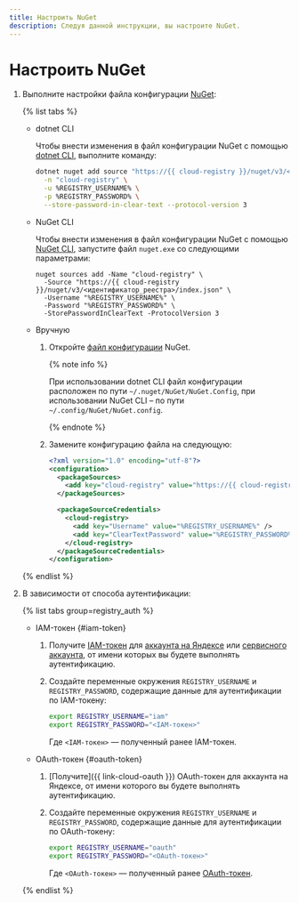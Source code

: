 ```yaml
---
title: Настроить NuGet
description: Следуя данной инструкции, вы настроите NuGet.
---
```


# Настроить NuGet

1. Выполните настройки файла конфигурации [NuGet](../../concepts/art-nuget.md):

    {% list tabs %}

    - dotnet CLI

      Чтобы внести изменения в файл конфигурации NuGet с помощью [dotnet CLI](https://learn.microsoft.com/ru-ru/nuget/reference/dotnet-commands), выполните команду:

      ```bash
      dotnet nuget add source "https://{{ cloud-registry }}/nuget/v3/<идентификатор_реестра>/index.json" \
        -n "cloud-registry" \
        -u %REGISTRY_USERNAME% \
        -p %REGISTRY_PASSWORD% \
        --store-password-in-clear-text --protocol-version 3
      ```

    - NuGet CLI

      Чтобы внести изменения в файл конфигурации NuGet с помощью [NuGet CLI](https://learn.microsoft.com/ru-ru/nuget/reference/nuget-exe-cli-reference), запустите файл `nuget.exe` со следующими параметрами:

      ```
      nuget sources add -Name "cloud-registry" \
        -Source "https://{{ cloud-registry }}/nuget/v3/<идентификатор_реестра>/index.json" \
        -Username "%REGISTRY_USERNAME%" \
        -Password "%REGISTRY_PASSWORD%" \
        -StorePasswordInClearText -ProtocolVersion 3
      ```

    - Вручную

      1. Откройте [файл конфигурации](https://learn.microsoft.com/en-us/nuget/consume-packages/configuring-nuget-behavior#config-file-locations-and-uses) NuGet.

          {% note info %}

          При использовании dotnet CLI файл конфигурации расположен по пути `~/.nuget/NuGet/NuGet.Config`, при использовании NuGet CLI – по пути `~/.config/NuGet/NuGet.config`.

          {% endnote %}
      1. Замените конфигурацию файла на следующую:

          ```xml
          <?xml version="1.0" encoding="utf-8"?>
          <configuration>
            <packageSources>
              <add key="cloud-registry" value="https://{{ cloud-registry }}/nuget/v3/<идентификатор_реестра>/index.json" protocolVersion="3" />
            </packageSources>

            <packageSourceCredentials>
              <cloud-registry>
                <add key="Username" value="%REGISTRY_USERNAME%" />
                <add key="ClearTextPassword" value="%REGISTRY_PASSWORD%" />
              </cloud-registry>
            </packageSourceCredentials>
          </configuration>
          ```

    {% endlist %}

1. В зависимости от способа аутентификации:

    {% list tabs group=registry_auth %}

    - IAM-токен {#iam-token}

      1. Получите [IAM-токен](../../../iam/concepts/authorization/iam-token.md) для [аккаунта на Яндексе](../../../iam/operations/iam-token/create.md) или [сервисного аккаунта](../../../iam/operations/iam-token/create-for-sa.md), от имени которых вы будете выполнять аутентификацию.
      1. Создайте переменные окружения `REGISTRY_USERNAME` и `REGISTRY_PASSWORD`, содержащие данные для аутентификации по IAM-токену:

          ```bash
          export REGISTRY_USERNAME="iam"
          export REGISTRY_PASSWORD="<IAM-токен>"
          ```

          Где `<IAM-токен>` — полученный ранее IAM-токен.

    - OAuth-токен {#oauth-token}

      1. [Получите]({{ link-cloud-oauth }}) OAuth-токен для аккаунта на Яндексе, от имени которого вы будете выполнять аутентификацию.
      1. Создайте переменные окружения `REGISTRY_USERNAME` и `REGISTRY_PASSWORD`, содержащие данные для аутентификации по OAuth-токену:

          ```bash
          export REGISTRY_USERNAME="oauth"
          export REGISTRY_PASSWORD="<OAuth-токен>"
          ```

          Где `<OAuth-токен>` — полученный ранее [OAuth-токен](../../../iam/concepts/authorization/oauth-token.md).

    {% endlist %}